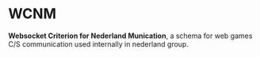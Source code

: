 
# WCNM

**Websocket Criterion for Nederland Munication**, a schema for web games C/S communication used internally in nederland group.
